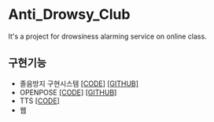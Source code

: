 # Anti_Drowsy_Club
It's a project for drowsiness alarming service on online class.

## 구현기능
* 졸음방지 구현시스템
<a href="https://github.com/HanSeungkoo/Anti_Drowsy_Club/tree/master/drowsiness">[CODE]</a>
<a href="https://github.com/mohitwildbeast/Driver-Drowsiness-Detector">[GITHUB]</a>
* OPENPOSE
<a href="">[CODE]</a>
<a href="https://github.com/CMU-Perceptual-Computing-Lab/openpose">[GITHUB]</a>
* TTS 
<a href="https://github.com/HanSeungkoo/Anti_Drowsy_Club/blob/master/TTS.ipynb">[CODE]</a>
* 웹

